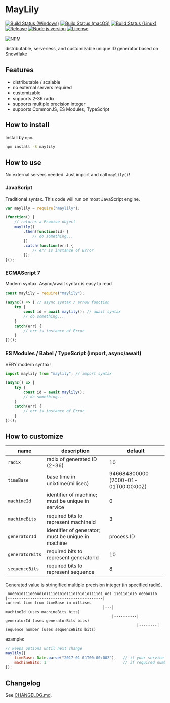 # MayLily

[![Build Status (Windows)][image-build-windows]][link-build-windows]
[![Build Status (macOS)][image-build-macos]][link-build-macos]
[![Build Status (Linux)][image-build-linux]][link-build-linux]
[![Release][image-release]][link-release]
[![Node.js version][image-engine]][link-engine]
[![License][image-license]][link-license]

[![NPM][image-npm]][link-npm]

distributable, serverless, and customizable unique ID generator based on [Snowflake](https://github.com/twitter/snowflake/tree/snowflake-2010/)

## Features

* distributable / scalable
* no external servers required
* customizable
* supports 2-36 radix
* supports multiple precision integer
* supports CommonJS, ES Modules, TypeScript

## How to install

Install by `npm`.

```bash
npm install -S maylily
```

## How to use

No external servers needed.
Just import and call `maylily()`!

### JavaScript

Traditional syntax.
This code will run on most JavaScript engine.

```javascript
var maylily = require("maylily");

(function() {
    // returns a Promise object
    maylily()
        .then(function(id) {
            // do something...
        })
        .catch(function(err) {
            // err is instance of Error
        });
}();
```

### ECMAScript 7

Modern syntax.
Async/await syntax is easy to read

```javascript
const maylily = require("maylily");

(async() => { // async syntax / arrow function
    try {
        const id = await maylily(); // await syntax
        // do something...
    }
    catch(err) {
        // err is instance of Error
    }
})();
```

### ES Modules / Babel / TypeScript (import, async/await)

VERY modern syntax!

```javascript
import maylily from "maylily"; // import syntax

(async() => {
    try {
        const id = await maylily();
        // do something...
    }
    catch(err) {
        // err is instance of Error
    }
})();
```

## How to customize

| name | description | default |
|------|-------------|---------|
| `radix` | radix of generated ID (2-36) | 10 |
| `timeBase` | base time in unixtime(millisec) | 946684800000 (2000-01-01T00:00:00Z) |
| `machineId` | identifier of machine; must be unique in service | 0 |
| `machineBits` | required bits to represent machineId | 3 |
| `generatorId` | identifier of generator; must be unique in machine | process ID |
| `generatorBits` | required bits to represent generatorId | 10 |
| `sequenceBits` | required bits to represent sequence | 8 |

Generated value is stringified multiple precision integer (in specified radix).

```
 000001011100000101111010101110101010111101 001 1101101010 00000110
|------------------------------------------|                         current time from timeBase in millisec
                                           |---|                     machineId (uses machineBits bits)
                                               |----------|          generatorId (uses generatorBits bits)
                                                          |--------| sequence number (uses sequenceBits bits)
```

example:

```javascript
// keeps options until next change
maylily({
    timeBase: Date.parse("2017-01-01T00:00:00Z"),   // if your service starts in 2017, this is enough.
    machineBits: 1                                  // if required number machines are up to 2, this is enough.
});
```

## Changelog

See [CHANGELOG.md](CHANGELOG.md).

[image-build-windows]: https://img.shields.io/appveyor/ci/shimataro/maylily/master.svg?label=Windows
[link-build-windows]: https://ci.appveyor.com/project/shimataro/maylily
[image-build-macos]: https://img.shields.io/travis/com/shimataro/maylily/master.svg?label=macOS
[link-build-macos]: https://travis-ci.com/shimataro/maylily
[image-build-linux]: https://img.shields.io/travis/com/shimataro/maylily/master.svg?label=Linux
[link-build-linux]: https://travis-ci.com/shimataro/maylily
[image-release]: https://img.shields.io/github/release/shimataro/maylily.svg
[link-release]: https://github.com/shimataro/maylily/releases
[image-engine]: https://img.shields.io/node/v/adjuster.svg
[link-engine]: https://nodejs.org/
[image-license]: https://img.shields.io/github/license/shimataro/maylily.svg
[link-license]: ./LICENSE
[image-npm]: https://nodei.co/npm/maylily.svg?downloads=true&downloadRank=true&stars=true
[link-npm]: https://nodei.co/npm/maylily/

